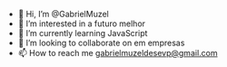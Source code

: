 - 👋 Hi, I’m @GabrielMuzel
- 👀 I’m interested in a  futuro melhor 
- 🌱 I’m currently learning  JavaScript
- 💞️ I’m looking to collaborate on  em empresas 
- 📫 How to reach me   gabrielmuzeldesevp@gmail.com

